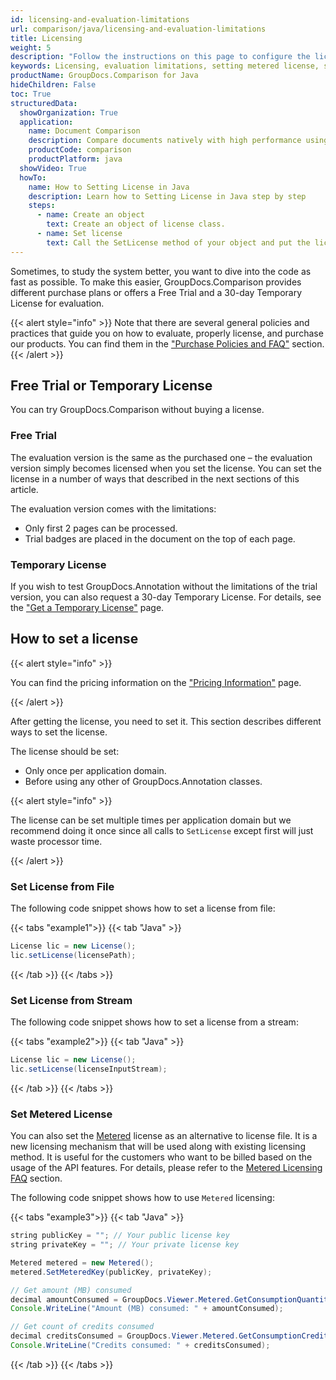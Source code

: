 ```yaml
---
id: licensing-and-evaluation-limitations
url: comparison/java/licensing-and-evaluation-limitations
title: Licensing
weight: 5
description: "Follow the instructions on this page to configure the license and find out the restrictions when using GroupDocs.Comparison for Java without a license (Evaluation Limitations)"
keywords: Licensing, evaluation limitations, setting metered license, setting license
productName: GroupDocs.Comparison for Java
hideChildren: False
toc: True
structuredData:
  showOrganization: True
  application:
    name: Document Comparison
    description: Compare documents natively with high performance using Java language and GroupDocs.Comparison for Java
    productCode: comparison
    productPlatform: java
  showVideo: True
  howTo:
    name: How to Setting License in Java
    description: Learn how to Setting License in Java step by step
    steps:
      - name: Create an object
        text: Create an object of license class.
      - name: Set license
        text: Call the SetLicense method of your object and put the license path or license file stream parameter.
---
```


Sometimes, to study the system better, you want to dive into the code as fast as possible. To make this easier, GroupDocs.Comparison provides different purchase plans or offers a Free Trial and a 30-day Temporary License for evaluation.

{{< alert style="info" >}}
Note that there are several general policies and practices that guide you on how to evaluate, properly license, and purchase our products. You can find them in the ["Purchase Policies and FAQ"](https://purchase.groupdocs.com/policies) section.
{{< /alert >}}

## Free Trial or Temporary License

You can try GroupDocs.Comparison without buying a license.

### Free Trial

The evaluation version is the same as the purchased one – the evaluation version simply becomes licensed when you set the license. You can set the license in a number of ways that described in the next sections of this article.

The evaluation version comes with the limitations:

- Only first 2 pages can be processed.
- Trial badges are placed in the document on the top of each page.

### Temporary License

If you wish to test GroupDocs.Annotation without the limitations of the trial version, you can also request a 30-day Temporary License. For details, see the ["Get a Temporary License"](https://purchase.groupdocs.com/temporary-license) page.

## How to set a license

{{< alert style="info" >}}

You can find the pricing information on the ["Pricing Information"](https://purchase.groupdocs.com/pricing/comparison/java) page.

{{< /alert >}}

After getting the license, you need to set it. This section describes different ways to set the license.

The license should be set:

- Only once per application domain.
- Before using any other of GroupDocs.Annotation classes.

{{< alert style="info" >}}

The license can be set multiple times per application domain but we recommend doing it once since all calls to `SetLicense` except first will just waste processor time.

{{< /alert >}}

### Set License from File

The following code snippet shows how to set a license from file:

{{< tabs "example1">}}
{{< tab "Java" >}}

```java
License lic = new License();
lic.setLicense(licensePath);
```

{{< /tab >}}
{{< /tabs >}}


### Set License from Stream

The following code snippet shows how to set a license from a stream:

{{< tabs "example2">}}
{{< tab "Java" >}}

```java
License lic = new License();
lic.setLicense(licenseInputStream);
```

{{< /tab >}}
{{< /tabs >}}


### Set Metered License

You can also set the [Metered](https://reference.groupdocs.com/comparison/java/groupdocs.comparison/metered/) license as an alternative to license file. It is a new licensing mechanism that will be used along with existing licensing method. It is useful for the customers who want to be billed based on the usage of the API features. For  details, please refer to the [Metered Licensing FAQ](https://purchase.groupdocs.com/faqs/licensing/metered) section.

The following code snippet shows how to use `Metered` licensing:

{{< tabs "example3">}}
{{< tab "Java" >}}

```java
string publicKey = ""; // Your public license key
string privateKey = ""; // Your private license key

Metered metered = new Metered();
metered.SetMeteredKey(publicKey, privateKey);

// Get amount (MB) consumed
decimal amountConsumed = GroupDocs.Viewer.Metered.GetConsumptionQuantity();
Console.WriteLine("Amount (MB) consumed: " + amountConsumed);

// Get count of credits consumed
decimal creditsConsumed = GroupDocs.Viewer.Metered.GetConsumptionCredit();
Console.WriteLine("Credits consumed: " + creditsConsumed);
```

{{< /tab >}}
{{< /tabs >}}
